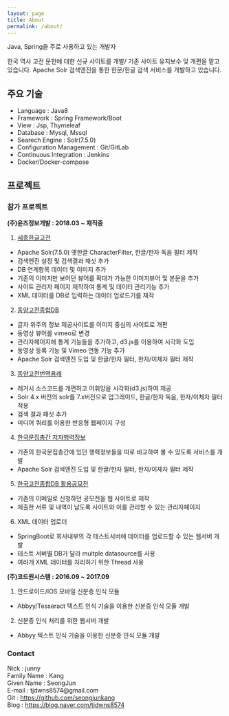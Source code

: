 ```yaml
---
layout: page
title: About
permalink: /about/
---
```



Java, Spring을 주로 사용하고 있는 개발자


한국 역사 고전 문헌에 대한 신규 사이트를 개발/ 기존 사이트 유지보수 및 개편을 맡고있습니다.
Apache Solr 검색엔진을 통한 한문/한글 검색 서비스를 개발하고 있습니다.


## 주요 기술
- Language : Java8
- Framework : Spring Framework/Boot
- View : Jsp, Thymeleaf
- Database : Mysql, Mssql
- Searech Engine : Solr(7.5.0)
- Configuration Management : Git/GitLab
- Continuous Integration : Jenkins
- Docker/Docker-compose

## 프로젝트
### 참가 프로젝트
**(주)윤즈정보개발 : 2018.03 ~ 재직중**
 
1. [세종한글고전](http://db.sejongkorea.org/)
- Apache Solr(7.5.0) 옛한글 CharacterFilter, 한글/한자 독음 필터 제작
- 검색엔진 설정 및 검색결과 패싯 추가
- DB 연계항목 데이터 및 이미지 추가
- 기존의 이미지만 보이던 뷰어를 확대가 가능한 이미지뷰어 및 본문을 추가
- 사이트 관리자 페이지 제작하여 통계 및 데이터 관리기능 추가
- XML 데이터를 DB로 입력하는 데이터 업로드기를 제작

2. [동양고전종합DB](http://db.cyberseodang.or.kr/)
- 글자 위주의 정보 제공사이트를 이미지 중심의 사이트로 개편
- 동영상 뷰어를 vimeo로 변경
- 관리자페이지에 통계 기능들을 추가하고, d3.js를 이용하여 시각화 도입
- 동영상 등록 기능 및 Vimeo 연동 기능 추가
- Apache Solr 검색엔진 도입 및 한글/한자 필터, 한자/이체자 필터 제작

3. [동양고전번역용례](http://lu.juntong.or.kr/)
- 레거시 소스코드를 개편하고 어휘망을 시각화(d3.js)하여 제공
- Solr 4.x 버전의 solr를 7.x버전으로 업그레이드, 한글/한자 독음, 한자/이체자 필터 적용
- 검색 결과 패싯 추가
- 미디어 쿼리를 이용한 반응형 웹페이지 구성

4. [한국문집총간 저자행력정보](https://life.itkc.or.kr/)
- 기존의 한국문집총간에 있던 행력정보들을 따로 비교하여 볼 수 있도록 서비스를 개발
- Apache Solr 검색엔진 도입 및 한글/한자 필터, 한자/이체자 필터 제작

5. [한국고전종합DB 활용공모전](https://contest.itkc.or.kr/)
- 기존의 이메일로 신청하던 공모전을 웹 사이트로 제작
- 제출한 서류 및 내역이 남도록 사이트와 이를 관리할 수 있는 관리자페이지

6. XML 데이터 업로더
* SpringBoot로 회사내부의 각 테스트서버에 데이터를 업로드할 수 있는 웹서버 개발
* 테스트 서버별 DB가 달라 multple datasource를 사용
* 여러개 XML 데이터를 처리하기 위한 Thread 사용

**(주)코드원시스템 : 2016.09 ~ 2017.09**
1. 안드로이드/IOS 모바일 신분증 인식 모듈
- Abbyy/Tesseract 텍스트 인식 기술을 이용한 신분증 인식 모듈 개발
2. 신분증 인식 처리를 위한 웹서버 개발 
- Abbyy 텍스트 인식 기술을 이용한 신분증 인식 모듈 개발


### Contact
<div>Nick : junny</div>
<div>Family Name 	: Kang</div>
<div>Given Name 	: SeongJun</div>
<div>E-mail 	: tjdwns8574@gmail.com</div>
<div>Git : <a href="https://github.com/seongjunkang">https://github.com/seongjunkang</a></div>
<div>Blog : <a href="https://blog.naver.com/tjdwns8574">https://blog.naver.com/tjdwns8574</a></div>